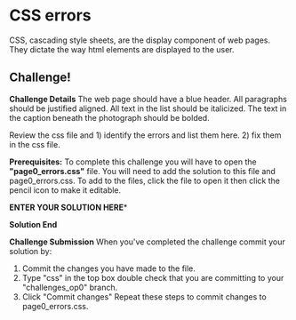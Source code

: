# CSS errors
CSS, cascading style sheets, are the display component of web pages. They dictate the way html elements are displayed to the user.

## Challenge!

**Challenge Details**
The web page should have a blue header. All paragraphs should be justified aligned. All text in the list should be italicized. The text in the caption beneath the photograph should be bolded.

Review the css file and 1) identify the errors and list them here. 2) fix them in the css file.

**Prerequisites:**
To complete this challenge you will have to open the **"page0_errors.css"** file. You will need to add the solution to this file and page0_errors.css. To add to the files, click the file to open it then click the pencil icon to make it editable.

**ENTER YOUR SOLUTION HERE***


**Solution End**


**Challenge Submission**
When you've completed the challenge commit your solution by:
1. Commit the changes you have made to the file.
2. Type "css" in the top box double check that you are committing to your "challenges_op0" branch.
3. Click "Commit changes"
Repeat these steps to commit changes to page0_errors.css.
